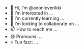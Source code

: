 - 👋 Hi, I’m @anonloverikki
- 👀 I’m interested in ...
- 🌱 I’m currently learning ...
- 💞️ I’m looking to collaborate on ...
- 📫 How to reach me ...
- 😄 Pronouns: ...
- ⚡ Fun fact: ...

<!---
anonloverikki/anonloverikki is a ✨ special ✨ repository because its `README.md` (this file) appears on your GitHub profile.
You can click the Preview link to take a look at your changes.
--->
